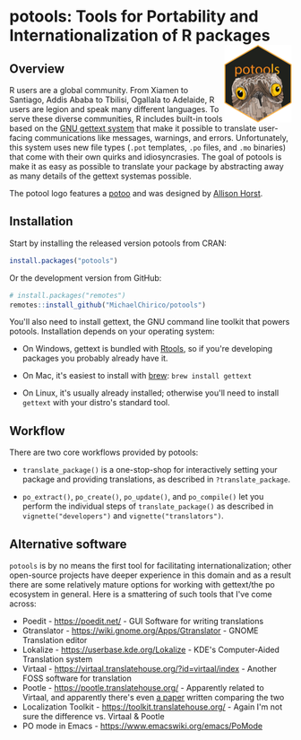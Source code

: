 # potools: Tools for Portability and Internationalization of R packages <img src='man/figures/logo.png' align="right" height="138" />

## Overview

R users are a global community. From Xiamen to Santiago, Addis Ababa to Tbilisi, Ogallala to Adelaide, R users are legion and speak many different languages. To serve these diverse communities, R includes built-in tools based on the [GNU gettext system](https://www.gnu.org/software/gettext/) that make it possible to translate user-facing communications like messages, warnings, and errors. Unfortunately, this system uses new file types (`.pot` templates, `.po` files, and `.mo` binaries) that come with their own quirks and idiosyncrasies. The goal of potools is make it as easy as possible to translate your package by abstracting away as many details of the gettext systemas possible.

The potool logo features a [potoo](https://en.wikipedia.org/wiki/Potoo) and was designed by [Allison Horst](https://www.allisonhorst.com).

## Installation

Start by installing the released version potools from CRAN:

```R
install.packages("potools")
```

Or the development version from GitHub:

```R
# install.packages("remotes")
remotes::install_github("MichaelChirico/potools")
```

You'll also need to install gettext, the GNU command line toolkit that powers potools. Installation depends on your operating system:

* On Windows, gettext is bundled with [Rtools](https://cran.r-project.org/bin/windows/Rtools/), so if you're developing packages you probably already have it.

* On Mac, it's easiest to install with [brew](https://brew.sh): `brew install gettext`

* On Linux, it's usually already installed; otherwise you'll need to install `gettext` with your distro's standard tool.

## Workflow

There are two core workflows provided by potools:

* `translate_package()` is a one-stop-shop for interactively setting your package and providing  translations, as described in `?translate_package`.

* `po_extract()`, `po_create()`, `po_update()`, and `po_compile()` let you perform the individual steps of `translate_package()` as described in `vignette("developers")` and `vignette("translators")`.

## Alternative software

`potools` is by no means the first tool for facilitating internationalization; other open-source projects have deeper
experience in this domain and as a result there are some relatively mature options for working with gettext/the po
ecosystem in general. Here is a smattering of such tools that I've come across:

 - Poedit - https://poedit.net/ - GUI Software for writing translations
 - Gtranslator - https://wiki.gnome.org/Apps/Gtranslator - GNOME Translation editor
 - Lokalize - https://userbase.kde.org/Lokalize - KDE's Computer-Aided Translation system
 - Virtaal - https://virtaal.translatehouse.org/?id=virtaal/index - Another FOSS software for translation
 - Pootle - https://pootle.translatehouse.org/ - Apparently related to Virtaal, and apparently there's even [a paper](https://www.academia.edu/16211610/A_Comparative_Study_of_Two_FOSS_Localisation_Tools_Pootle_and_Virtaal) written comparing the two
 - Localization Toolkit - https://toolkit.translatehouse.org/ - Again I'm not sure the difference vs. Virtaal & Pootle
 - PO mode in Emacs - https://www.emacswiki.org/emacs/PoMode
